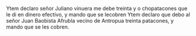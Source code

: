 Ytem declaro señor Juliano vinuera me debe treinta y o
chopatacones que le di en dinero efectivo, y mando que se lecobren
Ytem declaro que debo al señor Juan Baobista Afrubla vecino de Antropua treinta patacones, y mando que se les cobren.
